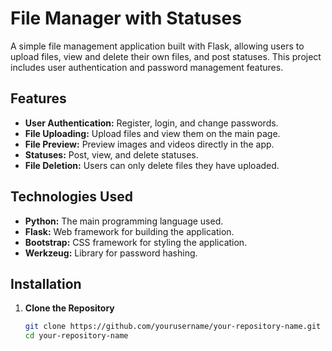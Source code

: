 # File Manager with Statuses

A simple file management application built with Flask, allowing users to upload files, view and delete their own files, and post statuses. This project includes user authentication and password management features.

## Features

- **User Authentication:** Register, login, and change passwords.
- **File Uploading:** Upload files and view them on the main page.
- **File Preview:** Preview images and videos directly in the app.
- **Statuses:** Post, view, and delete statuses.
- **File Deletion:** Users can only delete files they have uploaded.

## Technologies Used

- **Python:** The main programming language used.
- **Flask:** Web framework for building the application.
- **Bootstrap:** CSS framework for styling the application.
- **Werkzeug:** Library for password hashing.

## Installation

1. **Clone the Repository**

   ```bash
   git clone https://github.com/yourusername/your-repository-name.git
   cd your-repository-name
